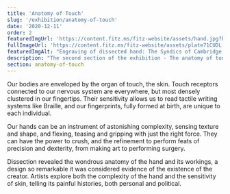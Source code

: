 ```yaml
---
title: 'Anatomy of Touch'
slug: '/exhibition/anatomy-of-touch'
date: '2020-12-11'
order: 2
featuredImgUrl: 'https://content.fitz.ms/fitz-website/assets/hand.jpg?key=directus-medium-crop'
fullImageUrl: 'https://content.fitz.ms/fitz-website/assets/plate71CUDL.jpg'
featuredImgAlt: "Engraving of dissected hand: The Syndics of Cambridge University Library"
description: "The second section of the exhibition - The anatomy of touch"
section: anatomy-of-touch
---
```

Our bodies are enveloped by the organ of touch, the skin. Touch receptors connected to our nervous system are everywhere, but most densely clustered in our fingertips. Their sensitivity allows us to read tactile writing systems like Braille, and our fingerprints, fully formed at birth, are unique to each individual.

Our hands can be an instrument of astonishing complexity, sensing texture and shape, and flexing, teasing and gripping with just the right force. They can have the power to crush, and the refinement to perform feats of precision and dexterity, from making art to performing surgery.

Dissection revealed the wondrous anatomy of the hand and its workings, a design so remarkable it was considered evidence of the existence of the creator. Artists explore both the complexity of the hand and the sensitivity of skin, telling its painful histories, both personal and political.  
